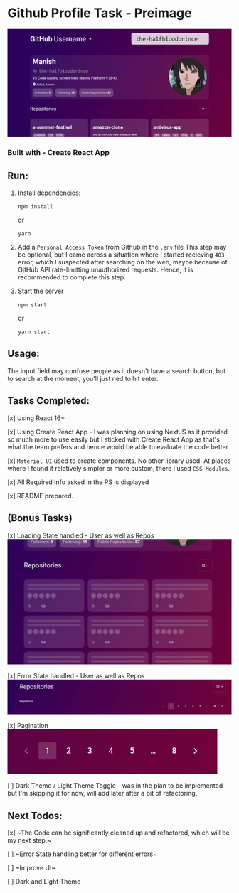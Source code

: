 # Github Profile Task - Preimage

![](./public/ss.jpg)

### Built with - Create React App

## Run:
1. Install dependencies:
    ```
    npm install
    ```
    or
    ```
    yarn
    ```



2. Add a `Personal Access Token` from Github in the `.env` file
    This step may be optional, but I came across a situation where I started recieving `403` error, which I suspected after searching on the web, maybe because of GitHub API rate-limitting unauthorized requests. Hence, it is recommended to complete this step.



3. Start the server
    ```
    npm start
    ```
    or 
    ```
    yarn start
    ```

## Usage:
The input field may confuse people as it doesn't have a search button, but to search at the moment, you'll just ned to hit enter.

## Tasks Completed:
[x] Using React 16+


[x] Using Create React App - I was planning on using NextJS as it provided so much more to use easily but I sticked with Create React App as that's what the team prefers and hence would be able to evaluate the code better


[x] `Material UI` used to create components. No other library used. At places where I found it relatively simpler or more custom, there I used `CSS Modules`.


[x] All Required Info asked in the PS is displayed


[x] README prepared.

## (Bonus Tasks)
[x] Loading State handled - User as well as Repos
![](./public/ss2.jpg)

[x] Error State handled - User as well as Repos
![](./public/ss3.jpg)


[x] Pagination
![](./public/ss4.jpg)

[ ] Dark Theme / Light Theme Toggle - was in the plan to be implemented but I'm skipping it for now, will add later after a bit of refactoring.

## Next Todos:
[x] ~The Code can be significantly cleaned up and refactored, which will be my next step.~


[ ] ~Error State handling better for different errors~


[ ] ~Improve UI~


[ ] Dark and Light Theme